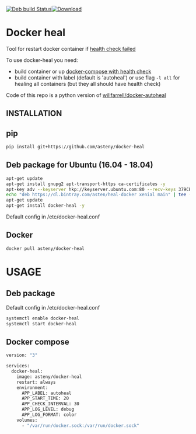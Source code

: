 [![Deb build Status](https://travis-ci.org/asteny/docker-heal.svg?branch=master)](https://travis-ci.org/asteny/docker-heal)[![Download](https://api.bintray.com/packages/asten/heal-docker/docker-heal/images/download.svg)](https://bintray.com/asten/heal-docker/docker-heal/_latestVersion)


Docker heal
===========

Tool for restart docker container if [health check failed](https://docs.docker.com/engine/reference/builder/#healthcheck) 

To use docker-heal you need:
- build container or up [docker-compose with health check](https://docs.docker.com/compose/compose-file/#healthcheck)
- build container with label (default is 'autoheal') or use flag ```-l all``` for healing all containers (but they all should have health check)
 
Code of this repo is a python version of [willfarrell/docker-autoheal](https://github.com/willfarrell/docker-autoheal) 

INSTALLATION
------------

pip
---
```bash
pip install git+https://github.com/asteny/docker-heal
```

Deb package for Ubuntu (16.04 - 18.04)
--------------------------------------

```bash
apt-get update
apt-get install gnupg2 apt-transport-https ca-certificates -y
apt-key adv --keyserver hkp://keyserver.ubuntu.com:80 --recv-keys 379CE192D401AB61
echo "deb https://dl.bintray.com/asten/heal-docker xenial main" | tee -a /etc/apt/sources.list.d/heal-docker.list
apt-get update
apt-get install docker-heal -y

```

Default config in /etc/docker-heal.conf

Docker
------


```bash
docker pull asteny/docker-heal

```

USAGE
=====

Deb package
------
Default config in /etc/docker-heal.conf

```bash
systemctl enable docker-heal
systemctl start docker-heal

```

Docker compose
--------------

```bash
version: "3"

services:
  docker-heal:
    image: asteny/docker-heal
    restart: always
    environment:
      APP_LABEL: autoheal
      APP_START_TIME: 20
      APP_CHECK_INTERVAL: 30
      APP_LOG_LEVEL: debug
      APP_LOG_FORMAT: color
    volumes:
      - "/var/run/docker.sock:/var/run/docker.sock"
```
